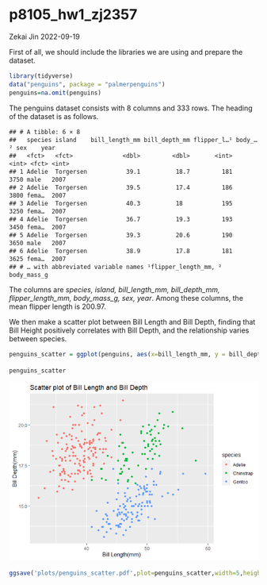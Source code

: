 p8105_hw1_zj2357
================
Zekai Jin
2022-09-19

First of all, we should include the libraries we are using and prepare
the dataset.

``` r
library(tidyverse)
data("penguins", package = "palmerpenguins")
penguins=na.omit(penguins)
```

The penguins dataset consists with 8 columns and 333 rows. The heading
of the dataset is as follows.

    ## # A tibble: 6 × 8
    ##   species island    bill_length_mm bill_depth_mm flipper_l…¹ body_…² sex    year
    ##   <fct>   <fct>              <dbl>         <dbl>       <int>   <int> <fct> <int>
    ## 1 Adelie  Torgersen           39.1          18.7         181    3750 male   2007
    ## 2 Adelie  Torgersen           39.5          17.4         186    3800 fema…  2007
    ## 3 Adelie  Torgersen           40.3          18           195    3250 fema…  2007
    ## 4 Adelie  Torgersen           36.7          19.3         193    3450 fema…  2007
    ## 5 Adelie  Torgersen           39.3          20.6         190    3650 male   2007
    ## 6 Adelie  Torgersen           38.9          17.8         181    3625 fema…  2007
    ## # … with abbreviated variable names ¹​flipper_length_mm, ²​body_mass_g

The columns are *species, island, bill_length_mm, bill_depth_mm,
flipper_length_mm, body_mass_g, sex, year*. Among these columns, the
mean flipper length is 200.97.

We then make a scatter plot between Bill Length and Bill Depth, finding
that Bill Height positively correlates with Bill Depth, and the
relationship varies between species.

``` r
penguins_scatter = ggplot(penguins, aes(x=bill_length_mm, y = bill_depth_mm,color=species))+geom_point()+labs(x = "Bill Length(mm)", y = "Bill Depth(mm)")+ggtitle("Scatter plot of Bill Length and Bill Depth")

penguins_scatter
```

![](p8105_hw1_zj2357_files/figure-gfm/problem_1-1.png)<!-- -->

``` r
ggsave('plots/penguins_scatter.pdf',plot=penguins_scatter,width=5,height=3)
```
